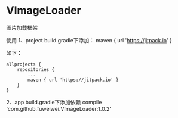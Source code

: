 # VImageLoader
图片加载框架

使用
1、project build.gradle下添加：
maven { url 'https://jitpack.io' }

如下：

	allprojects {
		repositories {
			...
			maven { url 'https://jitpack.io' }
		}
	}

2、app build.gradle下添加依赖 compile 'com.github.fuweiwei.VImageLoader:1.0.2'